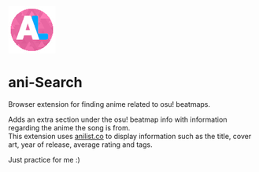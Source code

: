 [![ani!Search Logo](/icons/icon-96.png)](https://addons.mozilla.org/en-CA/firefox/addon/ani-search/)
# ani-Search
Browser extension for finding anime related to osu! beatmaps.  
  
Adds an extra section under the osu! beatmap info with information regarding the anime the song is from.  
This extension uses [anilist.co](https://anilist.co/) to display information such as the title, cover art, year of release, average rating and tags.  
  
Just practice for me :)

